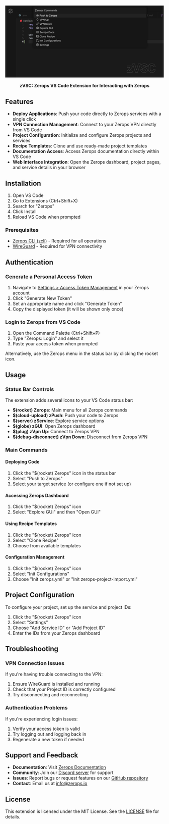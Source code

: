 <p align="center">
  <img src="resources/banner.png" alt="Zerops Logo">
</p>

<p align="center">
  <b>zVSC: Zerops VS Code Extension for Interacting with Zerops</b>
</p>

<!-- <p align="center">
  <a href="https://marketplace.visualstudio.com/items?itemName=Zerops.zvsc">
    <img src="https://img.shields.io/visual-studio-marketplace/v/Zerops.zvsc" alt="Visual Studio Marketplace Version">
  </a>
  <a href="https://marketplace.visualstudio.com/items?itemName=Zerops.zvsc">
    <img src="https://img.shields.io/visual-studio-marketplace/d/Zerops.zvsc" alt="Visual Studio Marketplace Downloads">
  </a>
  <a href="https://marketplace.visualstudio.com/items?itemName=Zerops.zvsc">
    <img src="https://img.shields.io/visual-studio-marketplace/r/Zerops.zvsc" alt="Visual Studio Marketplace Rating">
  </a>
  <a href="https://github.com/zeropsio/zVsc-main/blob/main/LICENSE">
    <img src="https://img.shields.io/github/license/zeropsio/zVsc-main" alt="License">
  </a>
</p> -->

## Features

- **Deploy Applications**: Push your code directly to Zerops services with a single click
- **VPN Connection Management**: Connect to your Zerops VPN directly from VS Code
- **Project Configuration**: Initialize and configure Zerops projects and services
- **Recipe Templates**: Clone and use ready-made project templates
- **Documentation Access**: Access Zerops documentation directly within VS Code
- **Web Interface Integration**: Open the Zerops dashboard, project pages, and service details in your browser

## Installation

1. Open VS Code
2. Go to Extensions (Ctrl+Shift+X)
3. Search for "Zerops"
4. Click Install
5. Reload VS Code when prompted

### Prerequisites

- [Zerops CLI (zcli)](https://docs.zerops.io/references/zcli) - Required for all operations
- [WireGuard](https://www.wireguard.com/install/) - Required for VPN connectivity

## Authentication

### Generate a Personal Access Token

1. Navigate to [Settings > Access Token Management](https://app.zerops.io/settings/access-token-management) in your Zerops account
2. Click "Generate New Token"
3. Set an appropriate name and click "Generate Token"
4. Copy the displayed token (it will be shown only once)

### Login to Zerops from VS Code

1. Open the Command Palette (Ctrl+Shift+P)
2. Type "Zerops: Login" and select it
3. Paste your access token when prompted
   
Alternatively, use the Zerops menu in the status bar by clicking the rocket icon.

## Usage

### Status Bar Controls

The extension adds several icons to your VS Code status bar:

- **$(rocket) Zerops**: Main menu for all Zerops commands
- **$(cloud-upload) zPush**: Push your code to Zerops
- **$(server) zService**: Explore service options
- **$(globe) zGUI**: Open Zerops dashboard
- **$(plug) zVpn Up**: Connect to Zerops VPN
- **$(debug-disconnect) zVpn Down**: Disconnect from Zerops VPN

### Main Commands

#### Deploying Code

1. Click the "$(rocket) Zerops" icon in the status bar
2. Select "Push to Zerops"
3. Select your target service (or configure one if not set up)

#### Accessing Zerops Dashboard

1. Click the "$(rocket) Zerops" icon
2. Select "Explore GUI" and then "Open GUI"

#### Using Recipe Templates

1. Click the "$(rocket) Zerops" icon
2. Select "Clone Recipe"
3. Choose from available templates

#### Configuration Management

1. Click the "$(rocket) Zerops" icon
2. Select "Init Configurations"
3. Choose "Init zerops.yml" or "Init zerops-project-import.yml"

## Project Configuration

To configure your project, set up the service and project IDs:

1. Click the "$(rocket) Zerops" icon
2. Select "Settings"
3. Choose "Add Service ID" or "Add Project ID"
4. Enter the IDs from your Zerops dashboard

## Troubleshooting

### VPN Connection Issues

If you're having trouble connecting to the VPN:
1. Ensure WireGuard is installed and running
2. Check that your Project ID is correctly configured
3. Try disconnecting and reconnecting

### Authentication Problems

If you're experiencing login issues:
1. Verify your access token is valid
2. Try logging out and logging back in
3. Regenerate a new token if needed

## Support and Feedback

- **Documentation**: Visit [Zerops Documentation](https://docs.zerops.io)
- **Community**: Join our [Discord server](https://discord.gg/zerops) for support
- **Issues**: Report bugs or request features on our [GitHub repository](https://github.com/zeropsio/zVsc-main/issues)
- **Contact**: Email us at [info@zerops.io](mailto:info@zerops.io)

## License

This extension is licensed under the MIT License. See the [LICENSE](LICENSE) file for details.